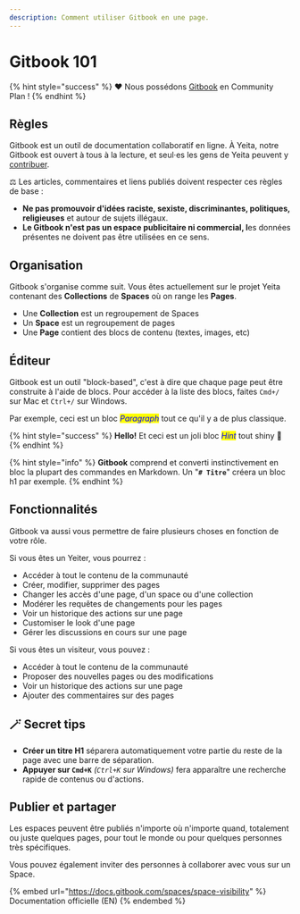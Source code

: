 ```yaml
---
description: Comment utiliser Gitbook en une page.
---
```


# Gitbook 101

{% hint style="success" %}
❤️ Nous possédons [Gitbook](https://www.gitbook.com/) en Community Plan !&#x20;
{% endhint %}

## Règles

Gitbook est un outil de documentation collaboratif en ligne. À Yeita, notre Gitbook est ouvert à tous à la lecture, et seul·es les gens de Yeita peuvent y [contribuer](../../les-bases/live-edit-and-locked-edits.md).

⚖️ Les articles, commentaires et liens publiés doivent respecter ces règles de base :&#x20;

* **Ne pas promouvoir d'idées raciste, sexiste, discriminantes, politiques, religieuses** et autour de sujets illégaux.
* **Le Gitbook n'est pas un espace publicitaire ni commercial, l**es données présentes ne doivent pas être utilisées en ce sens.&#x20;

## Organisation

Gitbook s'organise comme suit. Vous êtes actuellement sur le projet Yeita contenant des **Collections** de **Spaces** où on range les **Pages**.

* Une **Collection** est un regroupement de Spaces
* Un **Space** est un regroupement de pages
* Une **Page** contient des blocs de contenu (textes, images, etc)

## Éditeur

Gitbook est un outil "block-based", c'est à dire que chaque page peut être construite à l'aide de blocs. Pour accéder à la liste des blocs, faites `Cmd+/` sur Mac et `Ctrl+/` sur Windows.

Par exemple, ceci est un bloc _<mark style="color:blue;">Paragraph</mark>_ tout ce qu'il y a de plus classique.

{% hint style="success" %}
**Hello!** Et ceci est un joli bloc _<mark style="color:blue;">Hint</mark>_ tout shiny 💅
{% endhint %}

{% hint style="info" %}
**Gitbook** comprend et converti instinctivement en bloc la plupart des commandes en Markdown. Un "**`# Titre`**" créera un bloc h1 par exemple.
{% endhint %}

## Fonctionnalités

Gitbook va aussi vous permettre de faire plusieurs choses en fonction de votre rôle.&#x20;

Si vous êtes un Yeiter, vous pourrez :&#x20;

* Accéder à tout le contenu de la communauté
* Créer, modifier, supprimer des pages
* Changer les accès d'une page, d'un space ou d'une collection
* Modérer les requêtes de changements pour les pages
* Voir un historique des actions sur une page
* Customiser le look d'une page&#x20;
* Gérer les discussions en cours sur une page

Si vous êtes un visiteur, vous pouvez : &#x20;

* Accéder à tout le contenu de la communauté
* Proposer des nouvelles pages ou des modifications
* Voir un historique des actions sur une page
* Ajouter des commentaires sur des pages

## 🪄 Secret tips

* **Créer un titre H1** séparera automatiquement votre partie du reste de la page avec une barre de séparation.
* **Appuyer sur `Cmd+K`** _(`Ctrl+K` sur Windows)_ fera apparaître une recherche rapide de contenus ou d'actions.

## Publier et partager

Les espaces peuvent être publiés n'importe où n'importe quand, totalement ou juste quelques pages, pour tout le monde ou pour quelques personnes très spécifiques.&#x20;

Vous pouvez également inviter des personnes à collaborer avec vous sur un Space.

{% embed url="https://docs.gitbook.com/spaces/space-visibility" %}
Documentation officielle (EN)
{% endembed %}
